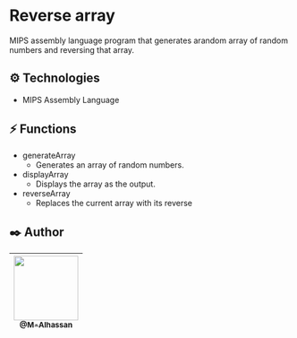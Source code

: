 # Reverse array

MIPS assembly language program that generates arandom array of random numbers and reversing that array.

## ⚙️ Technologies

-   MIPS Assembly Language

## ⚡ Functions

-   generateArray
    -   Generates an array of random numbers.
-   displayArray
    -   Displays the array as the output.
-   reverseArray
    -   Replaces the current array with its reverse

## ✒️ Author

| [<img src="https://github.com/M-Alhassan.png?size=115" width="115"><br><sub>@M-Alhassan</sub>](https://github.com/M-Alhassan) |
| :---------------------------------------------------------------------------------------------------------------------------: |
